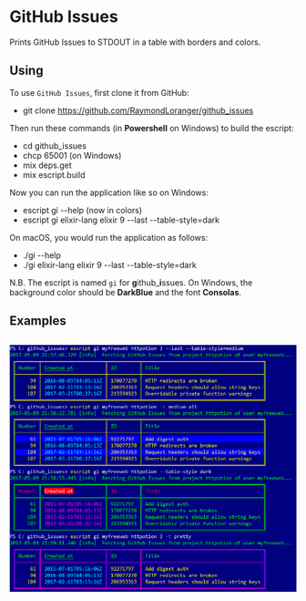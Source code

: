 
# GitHub Issues

Prints GitHub Issues to STDOUT in a table with borders and colors.

## Using

To use `GitHub Issues`, first clone it from GitHub:

  - git clone https://github.com/RaymondLoranger/github_issues

Then run these commands (in **Powershell** on Windows) to build the escript:

  - cd github_issues
  - chcp 65001 (on Windows)
  - mix deps.get
  - mix escript.build

Now you can run the application like so on Windows:

  - escript gi --help (now in colors)
  - escript gi elixir-lang elixir 9 --last --table-style=dark

On macOS, you would run the application as follows:

  - ./gi --help
  - ./gi elixir-lang elixir 9 --last --table-style=dark

N.B. The escript is named `gi` for **g**ithub_**i**ssues. On Windows,
the background color should be **DarkBlue** and the font **Consolas**.

## Examples
## ![github_issues_examples](images/github_issues_examples.png)
